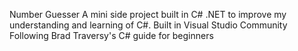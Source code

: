 Number Guesser
A mini side project built in C# .NET to improve my understanding and learning of C#.
Built in Visual Studio Community
Following Brad Traversy's C# guide for beginners
